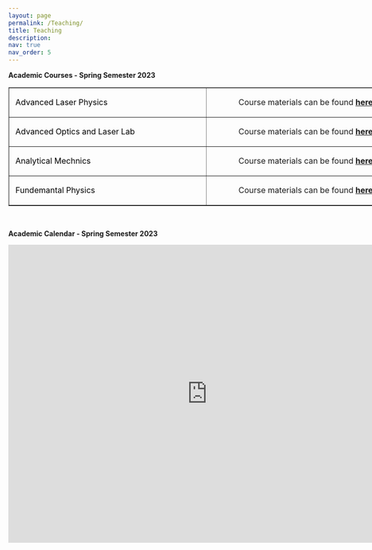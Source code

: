 ```yaml
---
layout: page
permalink: /Teaching/
title: Teaching
description: 
nav: true
nav_order: 5
---
```

<p><strong>Academic Courses - Spring Semester 2023</strong></p>

<table border="1" cellpadding="1" cellspacing="1" style="width:800px">
	<tbody>
		<tr>
			<td style="width:391px">
			<p><span style="color:#000000">&nbsp;Advanced Laser Physics&nbsp;</span></p>
			</td>
			<td style="text-align:center; width:395px">Course materials can be found <strong><a href="https://el-13.yazd.ac.ir/course/view.php?id=69386">here</a></strong></td>
		</tr>
		<tr>
			<td style="width:391px">
			<p><span style="color:#000000">&nbsp;Advanced Optics and Laser Lab</span></p>
			</td>
			<td style="text-align:center; width:395px">Course materials can be found <strong><a href="https://el-13.yazd.ac.ir/course/view.php?id=69387">here</a></strong></td>
		</tr>
		<tr>
			<td style="width:391px">
			<p><span style="color:#000000">&nbsp;Analytical Mechnics</span></p>
			</td>
			<td style="text-align:center; width:395px">Course materials can be found <strong><a href="https://el-13.yazd.ac.ir/course/view.php?id=69949">here</a></strong></td>
		</tr>
		<tr>
			<td style="width:391px">
			<p><span style="color:#000000">&nbsp;Fundemantal Physics</span></p>
			</td>
			<td style="text-align:center; width:395px">Course materials can be found <strong><a href="https://el.yazd.ac.ir/sso/home.php">here</a></strong></td>
		</tr>
	</tbody>
</table>

<p>&nbsp;</p>

<p><strong>Academic Calendar - Spring Semester 2023</strong></p>
<iframe src="https://calendar.google.com/calendar/embed?src=0ppu0k1mki0uelh3kgamrj8k18%40group.calendar.google.com&ctz=Asia%2FTehran" style="border: 0" width="800" height="600" frameborder="0" scrolling="no"></iframe>
